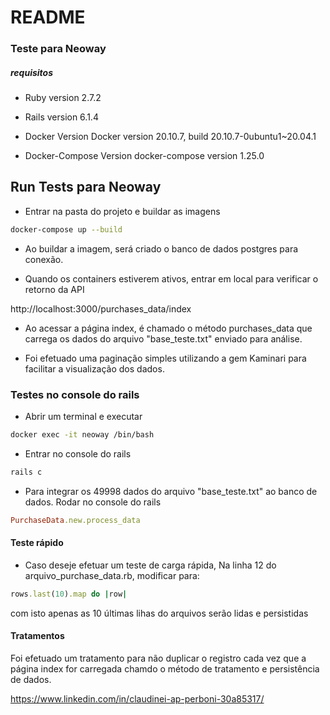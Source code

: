 # README

### Teste para Neoway

##### requisitos

* Ruby version
2.7.2

* Rails version
6.1.4

* Docker Version
Docker version 20.10.7, build 20.10.7-0ubuntu1~20.04.1

* Docker-Compose Version
docker-compose version 1.25.0

## Run Tests para Neoway

* Entrar na pasta do projeto e buildar as imagens
```sh
docker-compose up --build
```
* Ao buildar a imagem, será criado o banco de dados postgres para conexão.

* Quando os containers estiverem ativos, entrar em local para verificar o retorno da API

http://localhost:3000/purchases_data/index

* Ao acessar a página index, é chamado o método purchases_data que carrega os dados do arquivo "base_teste.txt" enviado para análise.

* Foi efetuado uma paginação simples utilizando a gem Kaminari para facilitar a visualização dos dados.

### Testes no console do rails
* Abrir um terminal e executar
```sh
docker exec -it neoway /bin/bash
```
* Entrar no console do rails
```sh
rails c
```
* Para integrar os 49998 dados do arquivo "base_teste.txt" ao banco de dados.
Rodar no console do rails
```ruby
PurchaseData.new.process_data
```
#### Teste rápido
* Caso deseje efetuar um teste de carga rápida, Na linha 12 do arquivo_purchase_data.rb, modificar para:

```ruby
rows.last(10).map do |row|
```
com isto apenas as 10 últimas lihas do arquivos serão lidas e persistidas

#### Tratamentos
Foi efetuado um tratamento para não duplicar o registro cada vez que a página index for carregada chamdo o método de tratamento e persistência de dados.


https://www.linkedin.com/in/claudinei-ap-perboni-30a85317/

